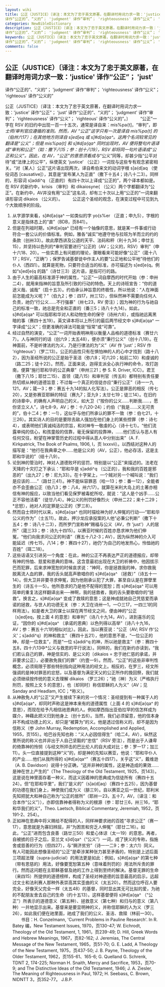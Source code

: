```yaml
---
layout: wiki
title: 公正（JUSTICE）〔译注：本文为了忠于英文原著，在翻译时用词力求一致：'justice' 译作“公正”； 'just'
译作“公正的”、“义的”； 'judgment' 译作“审判”； 'righteousness' 译作“公义”； 'righteous' 译作“公义的”
categories: NewBibleDictionary
description: 公正（JUSTICE）〔译注：本文为了忠于英文原著，在翻译时用词力求一致：'justice' 译作“公正”； 'just'
译作“公正的”、“义的”； 'judgment' 译作“审判”； 'righteousness' 译作“公义”； 'righteous' 译作“公义的”
keywords: 公正（JUSTICE）〔译注：本文为了忠于英文原著，在翻译时用词力求一致：'justice' 译作“公正”； 'just'
译作“公正的”、“义的”； 'judgment' 译作“审判”； 'righteousness' 译作“公义”； 'righteous' 译作“公义的”
comments: false
---
```


## 公正（JUSTICE）〔译注：本文为了忠于英文原著，在翻译时用词力求一致：'justice' 译作“公正”； 'just'
译作“公正的”、“义的”； 'judgment' 译作“审判”； 'righteousness' 译作“公义”； 'righteous' 译作“公义的”



公正（JUSTICE）〔译注：本文为了忠于英文原著，在翻译时用词力求一致：'justice' 译作“公正”；
'just' 译作“公正的”、“义的”；
'judgment' 译作“审判”；
'righteousness'
译作“公义”；
'righteous' 译作“公义的”。〕
　　“公正”一字在 RSV 的旧约中出现一百一十五次，通常是译自来：mis%pa{t]，“审判”，即*士师/审判官应遵循的准则。然而，AV “公正”这字只有一次是译自 mis%pa{t] 的（伯卅六17）；在其他地方则译自 s]ed[eq 或 s]#d[a{qa^。这两个名词较常见的翻译是“公义”；但是 mis%pa{t] 和 s]#d[a{qa^ 同时出现时，AV 便将整句片语译成“审判和公正”（如：撒下八15；参：创十八19），RSV 却将同一句片语译成“公正和公义”。因此，在 AV，“公正”的意思须看成与*“公义”同等，却甚少指“公平对待”或“法律上的公平”，纵使英文 'justice' （公正）一词现与这些专有观念紧密相关。“对〔某人〕公正”这片语出现两次，译自希伯来文的动词字根 s]a{d[aq （使役词态 [causative]），其意是“宣布某人为正直”（撒下十五4；诗八十二3）。同样的，形容词 s]addi^q （正直的）有四十次以上译成“公正的”，两个译本都如是。在 RSV 的新约中，krisis （审判）和 dikaiosyne{ （公义）两个字都翻译为“公正”。在新约中，AV并没有用“公正”这名词，却有三十次以上用“公正的”一词来翻译形容词 dikaios （公义的）。
　　公正这个圣经的观念，在演变过程中可见到九个大致顺序的阶段。
1. 从字源学来看，s]#d[a{qa^ 一如类似的字 yo{s%er （正直；申九5），字根的意义是指体态上的“直”（BDB，页841）。
2. 但是在列祖时期，s]#d[a{qa^ 已经有一个抽像的意思，就是某一件事或行动符合一套公认的价值标准。例如，雅各“诚实”地遵守他与拉班为羊而立的约的条款（创卅33）。故此摩西讲及公道的天平、法码和秤（利十九36；申廿五15），并坚持以色列的*审判官要进行“公正的（AV；公义的，RSV）审判”（申十六18、20）。一些实质上有问题的理论，骤眼看来可能好像“公正”（箴十八17；RSV，“正确”）；保罗告诫基督徒中作主人的要“公正地和公平地”待他们的仆人（西四1）。就算是死物，只要符合适当的标准，亦可描述为 s]ed[e{q。例如“s]ed[e{q 的路”（诗廿三3）这片语，是指可行的路。
3. 由于人生的最高标准源于神的属性，“公正”一词自摩西的时代开始（参：申卅二4），就用来指神的旨意及所引致的行动的特色。天上的诗班宣告：“你的道途义哉、诚哉”（启十五3）。约伯承认神旨意的终极性，所以他说：“人在神面前怎能成为义呢？”（伯九2；参：四17，卅三12），但纵然神不需要向任何人负责，祂仍“行公义……不行强暴”（卅七23，RV 旁注）；因为神的行为与祂自己的标准一致，祂总是完全和正直的（番三5；诗八十九14）。如此，s]#d[a{qa^ 可以指耶和华对人和动物生命的保守（诗卅六6），或指祂远离黑暗的事（赛四十五19）。英文译本将以上所引的最后两节经文中 s]#d[a{qa^ 一字译成“公义”；但更准确的译法可能是“恒常”或“可靠”。
4. 经过自然的演变，“公正”一词开始表明神用以衡量人品格的道德标准（赛廿六7）。人与神同行的话（创六9；太五48），便亦须“秉行公义”（创十八19）。在神面前，不是听律法的为义，乃是行律法的为“义”（AV 作 'just'；RSV 作 'righteous'）（罗二13）。公正的品性只有在惧怕神的人的心中才找到（路十八2），因为圣经所说的公正是始于圣洁（弥六8；可六20；帖前二10）和虔诚的（路二25；徒十22）。然而，正面来说，迦得支派全心执行神的命令，攻打迦南，便算“施行耶和华的公正典章”（申卅三21；参 S. R. Driver, ICC）。君王（撒下八15；耶廿二15）、首领（箴八15）和审判官（传五8）都特别有责任要热切顺从神的道德旨意；不过每一个真正的信徒亦应“秉行公正”（诗一一九121，AV；箴一3；参：赛五十九14的拟人化写法）。公正是罪恶的相反（传七20），又是弥赛亚耶稣的特征（赛九7；亚九9；太廿七19；徒三14）。在旧约的诗章中，的确有人声明自己的义，如大卫（“按你的公义……判断我……，愿你坚立义人”，诗七8-9，AV；参：十八20-24）；约伯（“我是……义无可责的”，伯十二4；参：一1），这似乎与他们所承认的罪不一致（参：伯七21，十三26）。其实诗人的目的是要除去敌人强加在他们身上的某些控罪（参：诗七4），或表明他们真诚纯洁的宗旨，和对神专一敬虔的心（诗十七1）。“他们流露单纯的信心，和孩童般的信靠，毫无保留的投靠神，……他们否认与恶人有任何交往，盼望在神掌管历史的过程中得从恶人中分别出来”（A. F. Kirkpatrick, The Book of Psalms, 1906, I，页 lxxxvii）。以西结对这种人的描写是：“他行在我典章之中……他是公义的（AV，公正），他必存活，这是主耶和华说的”（结十八9）。
5. 论到神的管治时，神对人道德败坏的惩罚，特别是以“公正”来描述的。法老在天降的十灾打之下承认：“耶和华是 s]addi^q 〔公正的〕，我和我的百姓是邪恶的”（出九27；参：尼九33）。在十字架上，一个贼对另一个喊叫说：“我们是应该的……”（路廿三41）。神不能纵容罪恶（哈一13；参：番一12），全能者亦不会歪曲公正（伯八3；参：八4，卅六17）。就算在米利大岛上的土著亦相信有神的报应，以致当他们看见保罗被毒蛇所咬，就说：“这人是个凶手……公正不容他活着”（徒廿八4）。神公义的刑罚好像烈火（申卅二22；来十二29；*忿怒），祂对人的定罪是公正的（罗三8）。
6. 然而自士师时代以来，s]#d[a{qa^ 也同时描绘神为好人伸冤的行动──“耶和华公义的作为”（士五11）。故此，押沙龙应承投案的人他“必秉公判断”（撒下十五4；参：诗八十二3），而所罗门宣称神“赐福与公义（AV，作 'just'）人的居所”（箴三33；参：诗九十四15）。以赛亚时候的百姓亦恳求神为他们伸冤，“他们向我求问公正的判语”（赛五十八2-3；AV），因为纵然神的介入可能延迟（传七15，八14；参：赛四十27），祂仍“为自己的地发热心，怜恤祂的百姓”（珥二18）。
7. 这些话语又引进另一个角度：在此，神的公正不再表达严正的道德报应，却带有神的怜恤、慈爱和恩典的意味。这含意最初出现在大卫的祈祷中，他因拔示巴而犯罪，后来求神宽恕的时候哀求说：“神阿，你是拯救我的神，求你救我脱离流人血的罪，我的舌头就高声歌唱你的 s]#d[a{qa^ 〔拯救〕”（诗五十一14）。但大卫并非要寻求伸冤，因为他刚承认犯了大罪，甚至自认是在罪孽里生的（诗五十一5）。他所恳求的乃是他不配得的宽恕；而 s]#d[a{qa^ 可以用简单的重复法这样翻译出来──神啊，我的拯救者，我的舌头要歌唱你的“拯救”。换言之，s]#d[a{qa^ 变成了救赎的意思；这是神成就祂自己凭慈爱而承诺的拯救，与世人的功德无关（参：大卫在诗卅一1，一○三17，一四三1的同样用法）。如是者大卫的谋士以探在两节经文之间，便由神的“公正〔s]ed[eq，按上面 4 的意思〕和审判”（诗八十九14，AV），进到喜乐的见证，“因你的 s]#d[a{qa^ 〔承诺的恩典〕以色列得以高举”（诗八十九16，AV；参：赛五十六1的相似对比）。因此，当以赛亚说：“公正（AV; RSV 作‘公义’；s]addi^q）的神和救主”（赛四十五21），他的意思不是，“一位公正的神，却是一位救主”，而是“一位 s]addi^q 的神，所以祂是救主”（参：赛四十五8，四十六13中*公义与救恩的平行说法）。同样的，我们在新约亦读到，“我们若认自己的罪，神是信实的、是公义的〔dikaios = 忠于祂仁慈的承诺，并非要求公正〕，必要赦免我们的罪”（约壹一9）。然而，“公正”的这些非审判性概念，必须局限于那些特别指向这种用法的经文上。相反的，在罗三，经文所强调的是神对罪恶的忿怒，以及基督为满足天父的公正所作的挽回祭，我们就必须继续按传统的意义去理解 dikaios （罗三26）；“祂〔神〕为义〔严格执行刑罚，按照上文 5 的意思〕，也〔却同时〕称信耶稣的人为义”（AV；见 Sanday and Headlam, ICC；*称义）。
8. 从神赦免人的“公正”又产生接续下来的另一个情况：圣经提到有一种属于人的 s]#d[a{qa^，却同时声称这是神本来有的道德属性（上面 4 的 s]#d[a{qa^ 的意思），而现在给予凡相信祂恩典的人。例如摩西指出亚伯拉罕的信怎样成为媒介，神藉此把义归到他身上（创十五6）。当然，我们必须留意，他的信本身并不构成功德上的义，却只是“被算为”的义。他是透过信称义的，却不是因为信称义（参 John Murray, Redemption, Accomplished and Applied,
1955，页155）。哈巴谷先知也称：“义人必因信得生”（哈二4，AV），纵然这里所说的称义也并非出于人自己坚毅的“忠信”（RSV 旁注），而是出于人谦卑的倚靠神的怜悯（与经文所抨击的巴比伦人的自大成对比；参：罗一17；加三11）。头一位直接提到这种“义”的，却是神的先知以赛亚，他说：“耶和华仆人的产业……他们从我所得的 s]#d[a{qa^”（赛五十四17）。关乎这“义”，戴维逊（A. B. Davidson）说得十分正确，“这并非神的属性，这是神造成的果效……是神在世上产生的”（The Theology of the Old Testament, 1925，页143）。这是说在神里面存着一种义，而这义因着神的恩典成为信徒所有（赛四十五24）。但“在耶和华里”，我们“是义的”（s]a{d[aq）（赛四十五25），因为基督的功德在我们身上，神使我们成为义（腓三9）。自以赛亚之后一世纪，耶利米先知把犹大和神自己称为“公正的居所”（耶卅一23，五十7，AV，〔译注：和合本作“公义”〕），亦即信靠神者得称为义的根源（参：耶廿三6，卅三16，“耶和华我们的义”，Theo. Laetsch, Biblical Commentary, Jeremiah, 1952，页191-2、254）。
9. 正如神在恩典中将义赐给不配得的人，同样神要求祂的百姓“寻求公正”（赛一17），意思就是为寡妇辨屈，并“为困苦和穷乏人伸冤”（耶廿二16）。如此，“公正”进而包含良善（路廿三50）和爱心体谅（太一19）的意思。再者，自被掳的日子之后，亚兰文 s]id[qa^（“公义”）一词，成了狭义的专称，指施舍或慈善的行为（但四27），与“赒济贫穷”（诗一一二9；参：太六1）同义。有人可能因此想像圣经的“公正”是牵涉某种张力甚至矛盾的，特别是上述后面三项超法理（supra-judicial）的用法更是如此：例如，s]#d[a{qa^ 的第七种（带有恩慈的）用法，好像要宽恕第五种（意味着刑罚的）用法所斥责的罪行。然而这问题在主耶稣基督及祂的工作上得到至终的解决。基督无罪的生命（来四15）所提供的道德榜样，构成了圣经对神道德的旨意最高的启示，远超过文士和法利赛人那种外表崇高其实歪曲的义（太五20）。然而这位呼召人要完全，好像天父完全一样（太五48）的基督，同时显出其无可比拟的爱，为祂的不配朋友舍去自己的生命（约十五13）。这样基督便将 s]#d[a{qa^ （“公正”）所表示的道德意义（第五种）、拯救意义（第七种）和归与的意义（第八种）一并地显示出来。基督来是要显明神的义，并称信耶稣的人为义（罗三26），如此我们便在祂里面，祂成了我们的公义、圣洁、救赎（林前一30）。
　　书目：H. Conzelmann, 'Current
Problems in Pauline Research'. In R. Batey 编，New Testament Issues, 1970，页130-47; W. Eichrodt, Theology
of the Old Testament, 1, 1961，页239-49; D. Hill, Greek Words and Hebrew Meanings, 1967，页82-162; J. Jeremias, The Central Message of the New Testament,
1965，页51-70; G. E. Ladd, A Theology
of the New Testament, 1975，页437-50; J. B. Payne, Theology of the Older Testament, 1962，页155-61、165-6; G. Quelland G.
Schrenk, TDNT 2, 174-225; Norman H.
Snaith, Mercy and Sacrifice, 1953，页70-9; and The Distinctive Ideas of the Old Testament,
1946; J. A. Ziesler, The Meaning of
Righteousness in Paul, 1972; H. Seebass, C. Brown, NIDNTT 3，页352-77。
J.B.P.




